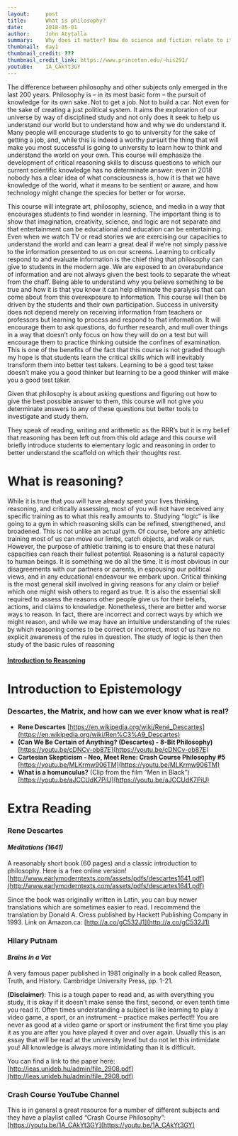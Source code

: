```yaml
---
layout:     post
title:      What is philosophy?
date:       2018-05-01
author:     John Atytalla
summary:    Why does it matter? How do science and fiction relate to it?
thumbnail:  day1
thumbnail_credit: ???
thumbnail_credit_link: https://www.princeton.edu/~his291/
youtube:    1A_CAkYt3GY
---
```


The difference between philosophy and other subjects only emerged in the last 200 years. Philosophy is – in its most basic form – the pursuit of knowledge for its own sake. Not to get a job. Not to build a car. Not even for the sake of creating a just political system. It aims the exploration of our universe by way of disciplined study and not only does it seek to help us understand our world but to understand how and why we do understand it. Many people will encourage students to go to university for the sake of getting a job, and, while this is indeed a worthy pursuit the thing that will make you most successful is going to university to learn how to think and understand the world on your own. This course will emphasize the development of critical reasoning skills to discuss questions to which our current scientific knowledge has no determinate answer: even in 2018 nobody has a clear idea of what consciousness is, how it is that we have knowledge of the world, what it means to be sentient or aware, and how technology might change the species for better or for worse. 

This course will integrate art, philosophy, science, and media in a way that encourages students to find wonder in learning. The important thing is to show that imagination, creativity, science, and logic are not separate and that entertainment can be educational and education can be entertaining. Even when we watch TV or read stories we are exercising our capacities to understand the world and can learn a great deal if we’re not simply passive to the information presented to us on our screens. Learning to critically respond to and evaluate information is the chief thing that philosophy can give to students in the modern age. We are exposed to an overabundance of information and are not always given the best tools to separate the wheat from the chaff. Being able to understand why you believe something to be true and how it is that you know it can help eliminate the paralysis that can come about from this overexposure to information. This course will then be driven by the students and their own participation. Success in university does not depend merely on receiving information from teachers or professors but learning to process and respond to that information. It will encourage them to ask questions, do further research, and mull over things in a way that doesn’t only focus on how they will do on a test but will encourage them to practice thinking outside the confines of examination. This is one of the benefits of the fact that this course is not graded though my hope is that students learn the critical skills which will inevitably transform them into better test takers. Learning to be a good test taker doesn’t make you a good thinker but learning to be a good thinker will make you a good test taker. 

Given that philosophy is about asking questions and figuring out how to give the best possible answer to them, this course will not give you determinate answers to any of these questions but better tools to investigate and study them. 

They speak of reading, writing and arithmetic as the RRR’s but it is my belief that reasoning has been left out from this old adage and this course will briefly introduce students to elementary logic and reasoning in order to better understand the scaffold on which their thoughts rest.

# What is reasoning?

While it is true that you will have already spent your lives thinking, reasoning, and critically assessing, most of you will not have received any specific training as to what this really amounts to. Studying “logic” is like going to a gym in which reasoning skills can be refined, strengthened, and broadened. This is not unlike an actual gym. Of course, before any athletic training most of us can move our limbs, catch objects, and walk or run. However, the purpose of athletic training is to ensure that these natural capacities can reach their fullest potential. Reasoning is a natural capacity to human beings. It is something we do all the time. It is most obvious in our disagreements with our partners or parents, in espousing our political views, and in any educational endeavour we embark upon. Critical thinking is the most general skill involved in giving reasons for any claim or belief which one might wish others to regard as true. It is also the essential skill required to assess the reasons other people give us for their beliefs, actions, and claims to knowledge. Nonetheless, there are better and worse ways to reason. In fact, there are incorrect and correct ways by which we might reason, and while we may have an intuitive understanding of the rules by which reasoning comes to be correct or incorrect, most of us have no explicit awareness of the rules in question. The study of logic is then then study of the basic rules of reasoning

#### [**Introduction to Reasoning**](https://github.com/sci-fi-philosophy/sci-fi-philosophy.github.io/blob/master/_data/Introduction%20to%20reasoning.pptm?raw=true)


# Introduction to Epistemology

### Descartes, the Matrix, and how can we ever know what is real?

* **Rene Descartes** [https://en.wikipedia.org/wiki/René_Descartes](https://en.wikipedia.org/wiki/Ren%C3%A9_Descartes)
* **(Can We Be Certain of Anything? (Descartes) - 8-Bit Philosophy)** [https://youtu.be/cDNCv-ob87E](https://youtu.be/cDNCv-ob87E)
* **Cartesian Skepticism - Neo, Meet Rene: Crash Course Philosophy #5** [https://youtu.be/MLKrmw906TM](https://youtu.be/MLKrmw906TM)
* **What is a homunculus?** (Clip from the film “Men in Black”)
[https://youtu.be/aJCCUdK7PiU](https://youtu.be/aJCCUdK7PiU)

# Extra Reading

### Rene Descartes 
#### *Meditations (1641)*

A reasonably short book (60 pages) and a classic introduction to
philosophy. Here is a free online version! [http://www.earlymoderntexts.com/assets/pdfs/descartes1641.pdf](http://www.earlymoderntexts.com/assets/pdfs/descartes1641.pdf)

Since the book was originally written in Latin, you can buy newer translations which are sometimes easier to read. I recommend the translation by Donald A. Cress published by Hackett Publishing Company in 1993. Link on Amazon.ca: [http://a.co/gC532J1](http://a.co/gC532J1)

### Hilary Putnam
#### *Brains in a Vat* 

A very famous paper published in 1981 originally in a book called Reason, Truth, and History. Cambridge University Press, pp. 1-21.

**(Disclaimer)**: This is a tough paper to read and, as with everything you study, it is okay if it doesn’t make sense the first, second, or even tenth time you read it. Often times understanding a subject is like learning to play a video game, a sport, or an instrument – practice makes perfect!! You are never as good at a video game or sport or instrument the first time you play it as you are after you have played it over and over again. Usually this is an essay that will be read at the university level but do not let this
intimidate you! All knowledge is always more intimidating than it is difficult.

You can find a link to the paper here: [http://ieas.unideb.hu/admin/file_2908.pdf](http://ieas.unideb.hu/admin/file_2908.pdf)

### Crash Course YouTube Channel

This is in general a great resource for a number of different subjects
and they have a playlist called “Crash Course Philosophy”: [https://youtu.be/1A_CAkYt3GY](https://youtu.be/1A_CAkYt3GY)
